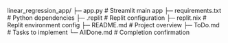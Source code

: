linear_regression_app/
├─ app.py                  # Streamlit main app
├─ requirements.txt        # Python dependencies
├─ .replit                 # Replit configuration
├─ replit.nix              # Replit environment config
├─ README.md               # Project overview
├─ ToDo.md                 # Tasks to implement
└─ AllDone.md              # Completion confirmation
